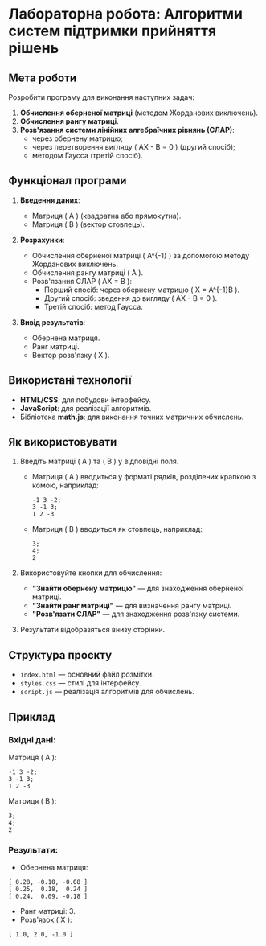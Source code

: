 # Лабораторна робота: Алгоритми систем підтримки прийняття рішень

## Мета роботи
Розробити програму для виконання наступних задач:
1. **Обчислення оберненої матриці** (методом Жорданових виключень).
2. **Обчислення рангу матриці**.
3. **Розв'язання системи лінійних алгебраїчних рівнянь (СЛАР)**:
   - через обернену матрицю;
   - через перетворення вигляду \( AX - B = 0 \) (другий спосіб);
   - методом Гаусса (третій спосіб).

## Функціонал програми
1. **Введення даних**:
   - Матриця \( A \) (квадратна або прямокутна).
   - Матриця \( B \) (вектор стовпець).

2. **Розрахунки**:
   - Обчислення оберненої матриці \( A^{-1} \) за допомогою методу Жорданових виключень.
   - Обчислення рангу матриці \( A \).
   - Розв'язання СЛАР \( AX = B \):
     - Перший спосіб: через обернену матрицю \( X = A^{-1}B \).
     - Другий спосіб: зведення до вигляду \( AX - B = 0 \).
     - Третій спосіб: метод Гаусса.

3. **Вивід результатів**:
   - Обернена матриця.
   - Ранг матриці.
   - Вектор розв'язку \( X \).

## Використані технології
- **HTML/CSS**: для побудови інтерфейсу.
- **JavaScript**: для реалізації алгоритмів.
- Бібліотека **math.js**: для виконання точних матричних обчислень.

## Як використовувати
1. Введіть матриці \( A \) та \( B \) у відповідні поля.
   - Матриця \( A \) вводиться у форматі рядків, розділених крапкою з комою, наприклад:
     ```
     -1 3 -2;
     3 -1 3;
     1 2 -3
     ```
   - Матриця \( B \) вводиться як стовпець, наприклад:
     ```
     3;
     4;
     2
     ```

2. Використовуйте кнопки для обчислення:
   - **"Знайти обернену матрицю"** — для знаходження оберненої матриці.
   - **"Знайти ранг матриці"** — для визначення рангу матриці.
   - **"Розв'язати СЛАР"** — для знаходження розв'язку системи.

3. Результати відобразяться внизу сторінки.

## Структура проєкту
- `index.html` — основний файл розмітки.
- `styles.css` — стилі для інтерфейсу.
- `script.js` — реалізація алгоритмів для обчислень.

## Приклад
### Вхідні дані:
Матриця \( A \):
```
-1 3 -2;
3 -1 3;
1 2 -3
```

Матриця \( B \):
```
3;
4;
2
```

### Результати:
- Обернена матриця:
```
[ 0.28, -0.10, -0.08 ]
[ 0.25,  0.18,  0.24 ]
[ 0.24,  0.09, -0.18 ]
```
- Ранг матриці: 3.
- Розв'язок \( X \):
```
[ 1.0, 2.0, -1.0 ]
```
